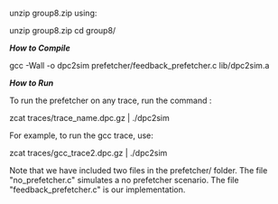 unzip group8.zip using:

unzip group8.zip
cd group8/

***How to Compile***

gcc -Wall -o dpc2sim prefetcher/feedback_prefetcher.c lib/dpc2sim.a

***How to Run***

To run the prefetcher on any trace, run the command :

zcat traces/trace_name.dpc.gz | ./dpc2sim

For example, to run the gcc trace, use:

zcat traces/gcc_trace2.dpc.gz | ./dpc2sim


Note that we have included two files in the prefetcher/ folder. 
The file "no_prefetcher.c" simulates a no prefetcher scenario.
The file "feedback_prefetcher.c" is our implementation.

